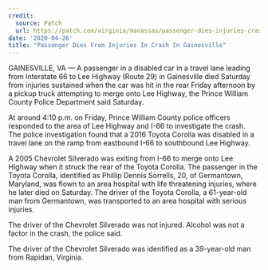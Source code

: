 ```yaml
---
credit:
  source: Patch 
  url: https://patch.com/virginia/manassas/passenger-dies-injuries-crash-gainesville-police
date: '2020-04-26'
title: "Passenger Dies From Injuries In Crash In Gainesville"
---
```

GAINESVILLE, VA — A passenger in a disabled car in a travel lane leading from Interstate 66 to Lee Highway (Route 29) in Gainesville died Saturday from injuries sustained when the car was hit in the rear Friday afternoon by a pickup truck attempting to merge onto Lee Highway, the Prince William County Police Department said Saturday.

At around 4:10 p.m. on Friday, Prince William County police officers responded to the area of Lee Highway and I-66 to investigate the crash. The police investigation found that a 2016 Toyota Corolla was disabled in a travel lane on the ramp from eastbound I-66 to southbound Lee Highway.

A 2005 Chevrolet Silverado was exiting from I-66 to merge onto Lee Highway when it struck the rear of the Toyota Corolla. The passenger in the Toyota Corolla, identified as Phillip Dennis Sorrells, 20, of Germantown, Maryland, was flown to an area hospital with life threatening injuries, where he later died on Saturday. The driver of the Toyota Corolla, a 61-year-old man from Germantown, was transported to an area hospital with serious injuries.

The driver of the Chevrolet Silverado was not injured. Alcohol was not a factor in the crash, the police said.

The driver of the Chevrolet Silverado was identified as a 39-year-old man from Rapidan, Virginia.
